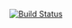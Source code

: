 [![Build Status](https://travis-ci.org/jennychung/node.svg?branch=master)](https://travis-ci.org/jennychung/node)
